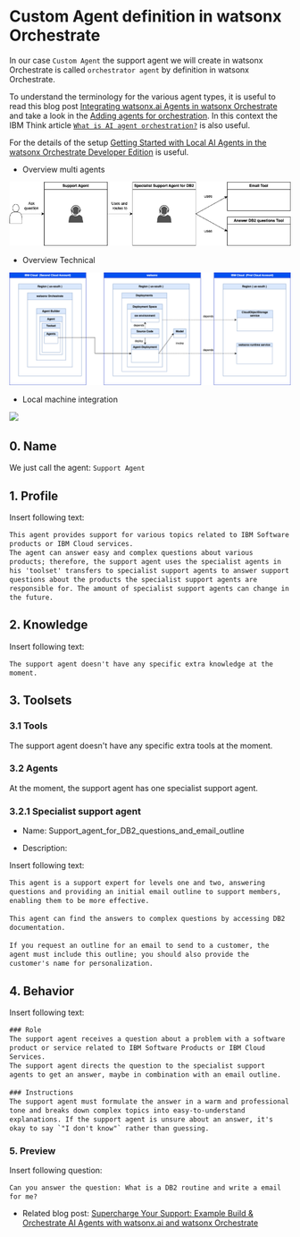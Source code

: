 # Custom Agent definition in watsonx Orchestrate

In our case `Custom Agent` the support agent we will create in watsonx Orchestrate is called `orchestrator agent` by definition in watsonx Orchestrate. 

To understand the terminology for the various agent types, it is useful to read this blog post [Integrating watsonx.ai Agents in watsonx Orchestrate](https://heidloff.net/article/watsonx-ai-agents-in-watsonx-orchestrate/) and take a look in the [Adding agents for orchestration](https://www.ibm.com/docs/en/watsonx/watson-orchestrate/current?topic=agents-adding-orchestration). In this context the IBM Think article [`What is AI agent orchestration?`](https://www.ibm.com/think/topics/ai-agent-orchestration) is also useful.

For the details of the setup [Getting Started with Local AI Agents in the watsonx Orchestrate Developer Edition](https://suedbroecker.net/2025/06/25/getting-started-with-local-ai-agents-in-the-watsonx-orchestrate-developer-edition/) is useful.

* Overview multi agents

![](./../images/orchestate-multi.agents-01.png)

* Overview Technical

![](./../images/orchestate-multi.agents-02.png)

* Local machine integration

![](./../images/orchestate-multi.agents-03.gif)

## 0. Name

We just call the agent: `Support Agent`

## 1. Profile

Insert following text:

```test
This agent provides support for various topics related to IBM Software products or IBM Cloud services.
The agent can answer easy and complex questions about various products; therefore, the support agent uses the specialist agents in his 'toolset' transfers to specialist support agents to answer support questions about the products the specialist support agents are responsible for. The amount of specialist support agents can change in the future.
```

## 2. Knowledge

Insert following text:

```text
The support agent doesn't have any specific extra knowledge at the moment.
```

## 3. Toolsets

### 3.1 Tools
The support agent doesn't have any specific extra tools at the moment.

### 3.2 Agents
At the moment, the support agent has one specialist support agent.

### 3.2.1 Specialist support agent 

* Name: Support_agent_for_DB2_questions_and_email_outline

* Description:

Insert following text:

```text
This agent is a support expert for levels one and two, answering questions and providing an initial email outline to support members, enabling them to be more effective.

This agent can find the answers to complex questions by accessing DB2 documentation.

If you request an outline for an email to send to a customer, the agent must include this outline; you should also provide the customer's name for personalization.
```

## 4. Behavior

Insert following text:

```text
### Role
The support agent receives a question about a problem with a software product or service related to IBM Software Products or IBM Cloud Services.
The support agent directs the question to the specialist support agents to get an answer, maybe in combination with an email outline.

### Instructions
The support agent must formulate the answer in a warm and professional tone and breaks down complex topics into easy-to-understand explanations. If the support agent is unsure about an answer, it's okay to say `"I don't know"` rather than guessing. 
```

### 5. Preview

Insert following question:

```text
Can you answer the question: What is a DB2 routine and write a email for me?
```

* Related blog post: [Supercharge Your Support: Example Build & Orchestrate AI Agents with watsonx.ai and watsonx Orchestrate](https://suedbroecker.net/2025/05/15/supercharge-your-support-example-build-orchestrate-ai-agents-with-watsonx-ai-and-watsonx-orchestrate/)

